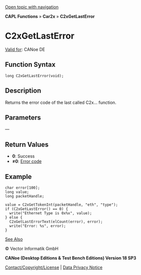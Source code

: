 [Open topic with navigation](../../../../../CANoeDEFamily.htm#Topics/CAPLFunctions/Car2x/Functions/CAPLfunctionC2xGetLastError.md)

**CAPL Functions** » **Car2x** » **C2xGetLastError**

# C2xGetLastError

[Valid for](../../../Shared/FeatureAvailability.md): CANoe DE

## Function Syntax

```plaintext
long C2xGetLastError(void);
```

## Description

Returns the error code of the last called C2x… function.

## Parameters

—

## Return Values

- **0**: Success
- **≠0**: [Error code](../CAPLfunctionsCar2xErrorCodes.md)

## Example

```plaintext
char error[100];
long value;
long packetHandle;

value = C2xGetTokenInt(packetHandle, "eth", "type");
if (C2xGetLastError() == 0) {
  write("Ethernet Type is 0x%x", value);
} else {
  C2xGetLastErrorText(elCount(error), error);
  write("Error: %s", error);
}
```

[See Also](javascript:void(0);)

© Vector Informatik GmbH

**CANoe (Desktop Editions & Test Bench Editions) Version 18 SP3**

[Contact/Copyright/License](../../../Shared/ContactCopyrightLicense.md) | [Data Privacy Notice](https://www.vector.com/int/en/company/get-info/privacy-policy/)